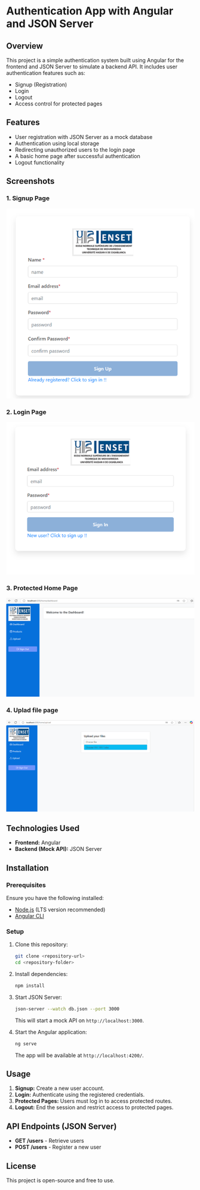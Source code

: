 # Authentication App with Angular and JSON Server

## Overview
This project is a simple authentication system built using Angular for the frontend and JSON Server to simulate a backend API. It includes user authentication features such as:
- Signup (Registration)
- Login
- Logout
- Access control for protected pages

## Features
- User registration with JSON Server as a mock database
- Authentication using local storage
- Redirecting unauthorized users to the login page
- A basic home page after successful authentication
- Logout functionality

## Screenshots

### 1. Signup Page  
![Signup Page](screenshots/register.png)

### 2. Login Page  
![Login Page](screenshots/login.png)

### 3. Protected Home Page  
![Home Page](screenshots/dashboard.png)

### 4. Uplad file page 
![Logout](screenshots/upload.png)

## Technologies Used
- **Frontend:** Angular
- **Backend (Mock API):** JSON Server

## Installation

### Prerequisites
Ensure you have the following installed:
- [Node.js](https://nodejs.org/) (LTS version recommended)
- [Angular CLI](https://angular.io/cli)

### Setup
1. Clone this repository:
   ```sh
   git clone <repository-url>
   cd <repository-folder>
   ```

2. Install dependencies:
   ```sh
   npm install
   ```

3. Start JSON Server:
   ```sh
   json-server --watch db.json --port 3000
   ```
   This will start a mock API on `http://localhost:3000`.

4. Start the Angular application:
   ```sh
   ng serve
   ```
   The app will be available at `http://localhost:4200/`.

## Usage
1. **Signup:** Create a new user account.
2. **Login:** Authenticate using the registered credentials.
3. **Protected Pages:** Users must log in to access protected routes.
4. **Logout:** End the session and restrict access to protected pages.


## API Endpoints (JSON Server)
- **GET /users** - Retrieve users
- **POST /users** - Register a new user


## License
This project is open-source and free to use.




